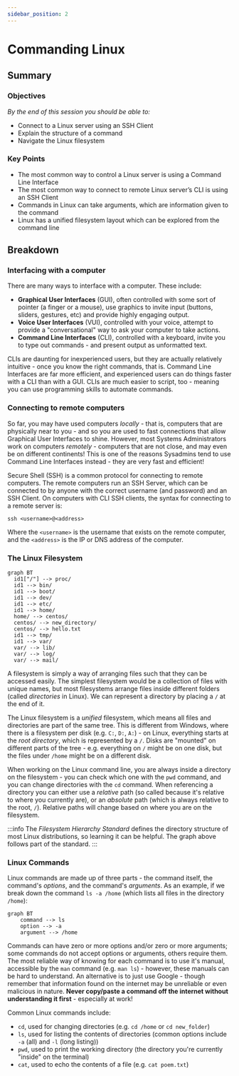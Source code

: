 ```yaml
---
sidebar_position: 2
---
```


# Commanding Linux

## Summary

### Objectives

*By the end of this session you should be able to:*

* Connect to a Linux server using an SSH Client
* Explain the structure of a command
* Navigate the Linux filesystem

### Key Points

* The most common way to control a Linux server is using a Command Line Interface
* The most common way to connect to remote Linux server’s CLI is using an SSH Client
* Commands in Linux can take arguments, which are information given to the command
* Linux has a unified filesystem layout which can be explored from the command line

## Breakdown

### Interfacing with a computer

There are many ways to interface with a computer. These include:

* **Graphical User Interfaces** (GUI), often controlled with some sort of pointer (a finger or a mouse), use graphics to invite input (buttons, sliders, gestures, etc) and provide highly engaging output.
* **Voice User Interfaces** (VUI), controlled with your voice, attempt to provide a "conversational" way to ask your computer to take actions.
* **Command Line Interfaces** (CLI), controlled with a keyboard, invite you to type out commands - and present output as unformatted text.

CLIs are daunting for inexperienced users, but they are actually relatively intuitive - once you know the right commands, that is. Command Line Interfaces are far more efficient, and experienced users can do things faster with a CLI than with a GUI. CLIs are much easier to script, too - meaning you can use programming skills to automate commands.

### Connecting to remote computers

So far, you may have used computers *locally* - that is, computers that are physically near to you - and so you are used to fast connections that allow Graphical User Interfaces to shine. However, most Systems Administrators work on computers *remotely* - computers that are not close, and may even be on different continents! This is one of the reasons Sysadmins tend to use Command Line Interfaces instead - they are very fast and efficient!

Secure Shell (SSH) is a common protocol for connecting to remote computers. The remote computers run an SSH Server, which can be connected to by anyone with the correct username (and password) and an SSH Client. On computers with CLI SSH clients, the syntax for connecting to a remote server is:

```shell
ssh <username>@<address>
```

Where the `<username>` is the username that exists on the remote computer, and the `<address>` is the IP or DNS address of the computer.

### The Linux Filesystem

```mermaid
graph BT
  id1["/"] --> proc/
  id1 --> bin/
  id1 --> boot/
  id1 --> dev/
  id1 --> etc/
  id1 --> home/
  home/ --> centos/
  centos/ --> new_directory/
  centos/ --> hello.txt
  id1 --> tmp/
  id1 --> var/
  var/ --> lib/
  var/ --> log/
  var/ --> mail/
```

A filesystem is simply a way of arranging files such that they can be accessed easily. The simplest filesystem would be a collection of files with unique names, but most filesystems arrange files inside different folders (called *directories* in Linux). We can represent a directory by placing a `/` at the end of it.

The Linux filesystem is a *unified* filesystem, which means all files and directories are part of the same tree. This is different from Windows, where there is a filesystem per disk (e.g. `C:`, `D:`, `A:`) - on Linux, everything starts at the *root directory*, which is represented by a `/`. Disks are "mounted" on different parts of the tree - e.g. everything on `/` might be on one disk, but the files under `/home` might be on a different disk.

When working on the Linux command line, you are always inside a directory on the filesystem - you can check which one with the `pwd` command, and you can change directories with the `cd` command. When referencing a directory you can either use a *relative* path (so called because it's relative to where you currently are), or an *absolute* path (which is always relative to the root, `/`). Relative paths will change based on where you are on the filesystem.

:::info
The *Filesystem Hierarchy Standard* defines the directory structure of most Linux distributions, so learning it can be helpful. The graph above follows part of the standard.
:::

### Linux Commands

Linux commands are made up of three parts - the command itself, the command's *options*, and the command's *arguments*. As an example, if we break down the command `ls -a /home` (which lists all files in the directory `/home`):

```mermaid
graph BT
    command --> ls
    option --> -a
    argument --> /home
```

Commands can have zero or more options and/or zero or more arguments; some commands do not accept options or arguments, others require them. The most reliable way of knowing for each command is to use it's manual, accessible by the `man` command (e.g. `man ls`) - however, these manuals can be hard to understand. An alternative is to just use Google - though remember that information found on the internet may be unreliable or even malicious in nature. **Never copy/paste a command off the internet without understanding it first** - especially at work!

Common Linux commands include:

* `cd`, used for changing directories (e.g. `cd /home` or `cd new_folder`)
* `ls`, used for listing the contents of directories (common options include `-a` (all) and `-l` (long listing))
* `pwd`, used to print the working directory (the directory you're currently "inside" on the terminal)
* `cat`, used to echo the contents of a file (e.g. `cat poem.txt`)
